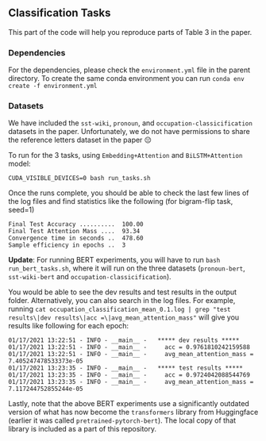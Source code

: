## Classification Tasks

This part of the code will help you reproduce parts of Table 3 in the paper.


### Dependencies

For the dependencies, please check the `environment.yml` file in the parent directory. To create the same conda environment you can run `conda env create -f environment.yml`

### Datasets 

We have included the `sst-wiki`, `pronoun`, and `occupation-classicification` datasets in the paper. Unfortunately, we do not have permissions to share the reference letters dataset in the paper :pensive:

To run for the 3 tasks, using `Embedding+Attention` and `BiLSTM+Attention` model:

`CUDA_VISIBLE_DEVICES=0 bash run_tasks.sh`

Once the runs complete, you should be able to check the last few lines of the log files and find statistics like the following (for bigram-flip task, seed=1)

```
Final Test Accuracy ..........  100.00
Final Test Attention Mass ....  93.34
Convergence time in seconds ..  478.60
Sample efficiency in epochs ..  3
```

**Update**: For running BERT experiments, you will have to run `bash run_bert_tasks.sh`, where it will run on the three datasets (`pronoun-bert`, `sst-wiki-bert` and `occupation-classicification`). 

You would be able to see the dev results and test results in the output folder. Alternatively, you can also search in the log files. For example, running `cat occupation_classification_mean_0.1.log | grep "test results\|dev results\|acc =\|avg_mean_attention_mass"` will give you results like following for each epoch:

```
01/17/2021 13:22:51 - INFO - __main__ -   ***** dev results *****
01/17/2021 13:22:51 - INFO - __main__ -     acc = 0.9761810242159588
01/17/2021 13:22:51 - INFO - __main__ -     avg_mean_attention_mass = 7.405247478533373e-05
01/17/2021 13:23:35 - INFO - __main__ -   ***** test results *****
01/17/2021 13:23:35 - INFO - __main__ -     acc = 0.9724042088544769
01/17/2021 13:23:35 - INFO - __main__ -     avg_mean_attention_mass = 7.117244752855244e-05
````

Lastly, note that the above BERT experiments use a significantly outdated version of what has now become the `transformers` library from Huggingface (earlier it was called `pretrained-pytorch-bert`). The local copy of that library is included as a part of this repository. 
